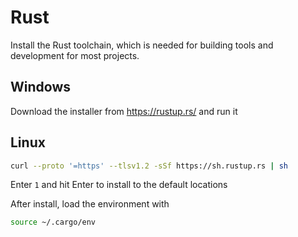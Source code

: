 # Rust
Install the Rust toolchain, which is needed for building tools and development for most projects.

## Windows
Download the installer from https://rustup.rs/ and run it

## Linux
```bash
curl --proto '=https' --tlsv1.2 -sSf https://sh.rustup.rs | sh
```

Enter `1` and hit Enter to install to the default locations

After install, load the environment with
```bash
source ~/.cargo/env
```
